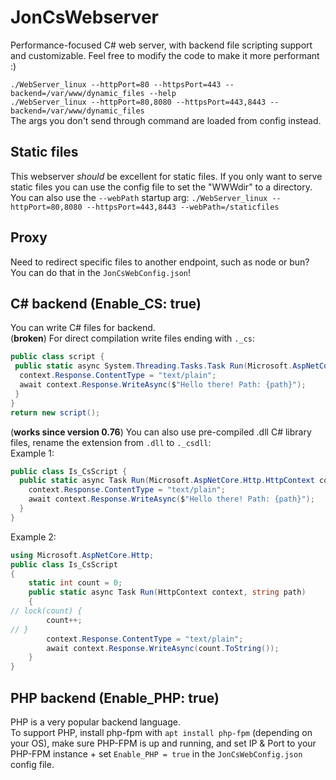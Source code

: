 # JonCsWebserver
Performance-focused C# web server, with backend file scripting support and customizable.
Feel free to modify the code to make it more performant :)

`./WebServer_linux --httpPort=80 --httpsPort=443 --backend=/var/www/dynamic_files --help`<br/>
`./WebServer_linux --httpPort=80,8080 --httpsPort=443,8443 --backend=/var/www/dynamic_files`<br/>
The args you don't send through command are loaded from config instead.

## Static files
This webserver *should* be excellent for static files. If you only want to serve static files you can use the config file to set the "WWWdir" to a directory.
You can also use the `--webPath` startup arg: `./WebServer_linux --httpPort=80,8080 --httpsPort=443,8443 --webPath=/staticfiles`

## Proxy
Need to redirect specific files to another endpoint, such as node or bun? You can do that in the `JonCsWebConfig.json`!

## C# backend (Enable_CS: true)
You can write C# files for backend.<br/>
(**broken**) For direct compilation write files ending with `._cs`:
```cs
public class script {
 public static async System.Threading.Tasks.Task Run(Microsoft.AspNetCore.Http.HttpContext context, string path) {
  context.Response.ContentType = "text/plain";
  await context.Response.WriteAsync($"Hello there! Path: {path}");
 }
}
return new script();
```
(**works since version 0.76**) You can also use pre-compiled .dll C# library files, rename the extension from `.dll` to `._csdll`:
<br>Example 1:
```cs
public class Is_CsScript {
  public static async Task Run(Microsoft.AspNetCore.Http.HttpContext context, string path) {
    context.Response.ContentType = "text/plain";
    await context.Response.WriteAsync($"Hello there! Path: {path}");
  }
}
```
Example 2:
```cs
using Microsoft.AspNetCore.Http;
public class Is_CsScript
{
    static int count = 0;
    public static async Task Run(HttpContext context, string path)
    {
// lock(count) {
        count++;
// }
        context.Response.ContentType = "text/plain";
        await context.Response.WriteAsync(count.ToString());
    }
}
```

## PHP backend (Enable_PHP: true)
PHP is a very popular backend language.  
To support PHP, install php-fpm with `apt install php-fpm` (depending on your OS), make sure PHP-FPM is up and running, and set IP & Port to your PHP-FPM instance + set `Enable_PHP = true` in the `JonCsWebConfig.json` config file.
